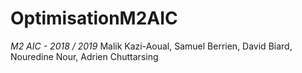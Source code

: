 # OptimisationM2AIC
_M2 AIC - 2018 / 2019_
Malik Kazi-Aoual, Samuel Berrien, David Biard, Nouredine Nour, Adrien Chuttarsing
